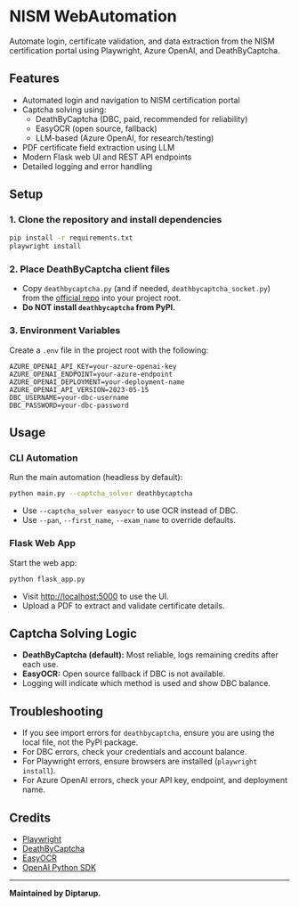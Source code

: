# NISM WebAutomation

Automate login, certificate validation, and data extraction from the NISM certification portal using Playwright, Azure OpenAI, and DeathByCaptcha.

## Features
- Automated login and navigation to NISM certification portal
- Captcha solving using:
  - DeathByCaptcha (DBC, paid, recommended for reliability)
  - EasyOCR (open source, fallback)
  - LLM-based (Azure OpenAI, for research/testing)
- PDF certificate field extraction using LLM
- Modern Flask web UI and REST API endpoints
- Detailed logging and error handling

## Setup

### 1. Clone the repository and install dependencies
```bash
pip install -r requirements.txt
playwright install
```

### 2. Place DeathByCaptcha client files
- Copy `deathbycaptcha.py` (and if needed, `deathbycaptcha_socket.py`) from the [official repo](https://github.com/DeathByCaptcha/deathbycaptcha-python) into your project root.
- **Do NOT install `deathbycaptcha` from PyPI.**

### 3. Environment Variables
Create a `.env` file in the project root with the following:
```
AZURE_OPENAI_API_KEY=your-azure-openai-key
AZURE_OPENAI_ENDPOINT=your-azure-endpoint
AZURE_OPENAI_DEPLOYMENT=your-deployment-name
AZURE_OPENAI_API_VERSION=2023-05-15
DBC_USERNAME=your-dbc-username
DBC_PASSWORD=your-dbc-password
```

## Usage

### CLI Automation
Run the main automation (headless by default):
```bash
python main.py --captcha_solver deathbycaptcha
```
- Use `--captcha_solver easyocr` to use OCR instead of DBC.
- Use `--pan`, `--first_name`, `--exam_name` to override defaults.

### Flask Web App
Start the web app:
```bash
python flask_app.py
```
- Visit [http://localhost:5000](http://localhost:5000) to use the UI.
- Upload a PDF to extract and validate certificate details.


## Captcha Solving Logic
- **DeathByCaptcha (default):** Most reliable, logs remaining credits after each use.
- **EasyOCR:** Open source fallback if DBC is not available.
- Logging will indicate which method is used and show DBC balance.

## Troubleshooting
- If you see import errors for `deathbycaptcha`, ensure you are using the local file, not the PyPI package.
- For DBC errors, check your credentials and account balance.
- For Playwright errors, ensure browsers are installed (`playwright install`).
- For Azure OpenAI errors, check your API key, endpoint, and deployment name.

## Credits
- [Playwright](https://playwright.dev/python/)
- [DeathByCaptcha](https://github.com/DeathByCaptcha/deathbycaptcha-python)
- [EasyOCR](https://github.com/JaidedAI/EasyOCR)
- [OpenAI Python SDK](https://github.com/openai/openai-python)

---
**Maintained by Diptarup.** 
